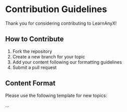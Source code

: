 # Contribution Guidelines

Thank you for considering contributing to LearnAnyX!

## How to Contribute

1. Fork the repository
2. Create a new branch for your topic
3. Add your content following our formatting guidelines
4. Submit a pull request

## Content Format

Please use the following template for new topics:

...